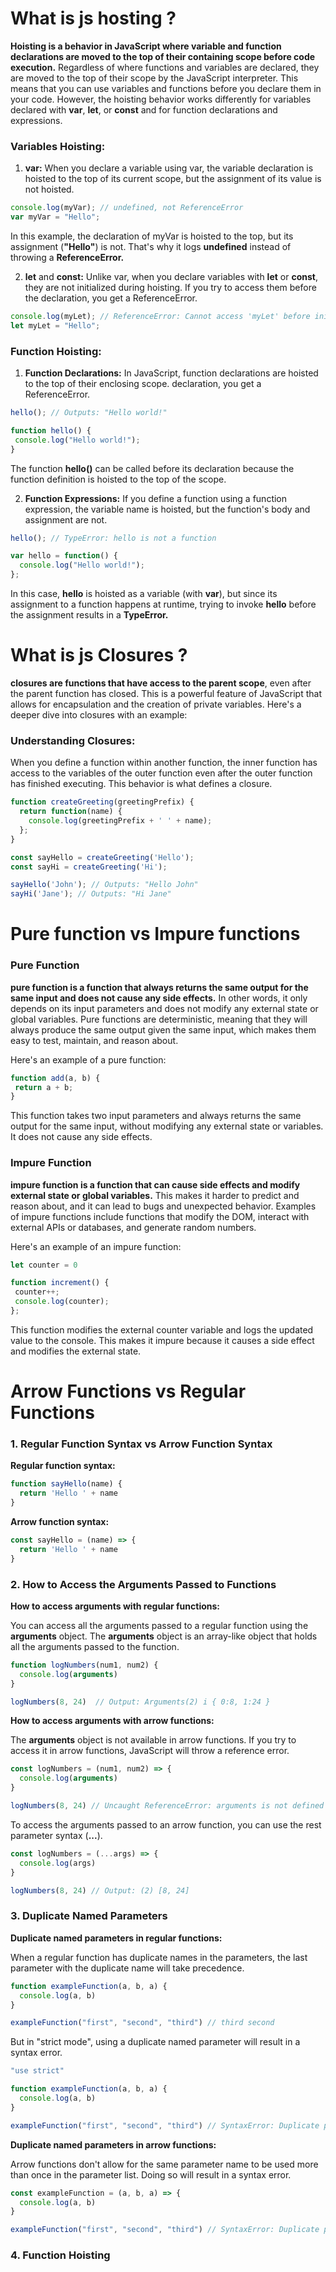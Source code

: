 # What is js hosting ?

<b>Hoisting is a behavior in JavaScript where variable and function declarations are moved to the top of their containing scope before code execution.</b> Regardless of where functions and variables are declared, they are moved to the top of their scope by the JavaScript interpreter. This means that you can use variables and functions before you declare them in your code. However, the hoisting behavior works differently for variables declared with <b>var</b>, <b>let</b>, or <b>const</b> and for function declarations and expressions.

<h3>Variables Hoisting:</h3>

1. <b>var:</b> When you declare a variable using var, the variable declaration is hoisted to the top of its current scope, but the assignment of its value is not hoisted.
``` javascript
console.log(myVar); // undefined, not ReferenceError
var myVar = "Hello";
```
In this example, the declaration of myVar is hoisted to the top, but its assignment (<b>"Hello"</b>) is not. That's why it logs <b>undefined</b> instead of throwing a <b>ReferenceError.</b>

2. <b>let</b> and <b>const:</b> Unlike var, when you declare variables with <b>let</b> or <b>const</b>, they are not initialized during hoisting. If you try to access them before the declaration, you get a ReferenceError.
 ``` javascript
console.log(myLet); // ReferenceError: Cannot access 'myLet' before initialization
let myLet = "Hello";
```

<h3>Function Hoisting:</h3>

1. <b>Function Declarations:</b> In JavaScript, function declarations are hoisted to the top of their enclosing scope.
declaration, you get a ReferenceError.
 ``` javascript
hello(); // Outputs: "Hello world!"

function hello() {
  console.log("Hello world!");
}
```
The function <b>hello()</b> can be called before its declaration because the function definition is hoisted to the top of the scope.

 2. <b>Function Expressions:</b> If you define a function using a function expression, the variable name is hoisted, but the function's body and assignment are not.
``` javascript
hello(); // TypeError: hello is not a function

var hello = function() {
  console.log("Hello world!");
};
```
In this case, <b>hello</b> is hoisted as a variable (with <b>var</b>), but since its assignment to a function happens at runtime, trying to invoke <b>hello</b> before the assignment results in a <b>TypeError.</b>

# What is js Closures ?

<b>closures are functions that have access to the parent scope</b>, even after the parent function has closed. This is a powerful feature of JavaScript that allows for encapsulation and the creation of private variables. Here's a deeper dive into closures with an example:

<h3>Understanding Closures:</h3>

When you define a function within another function, the inner function has access to the variables of the outer function even after the outer function has finished executing. This behavior is what defines a closure.

``` javascript
function createGreeting(greetingPrefix) {
  return function(name) {
    console.log(greetingPrefix + ' ' + name);
  };
}

const sayHello = createGreeting('Hello');
const sayHi = createGreeting('Hi');

sayHello('John'); // Outputs: "Hello John"
sayHi('Jane'); // Outputs: "Hi Jane"
```

# Pure function vs Impure functions

<h3>Pure Function</h3> 

<b>pure function is a function that always returns the same output for the same input and does not cause any side effects.</b> In other words, it only depends on its input parameters and does not modify any external state or global variables. Pure functions are deterministic, meaning that they will always produce the same output given the same input, which makes them easy to test, maintain, and reason about.

Here's an example of a pure function:

``` javascript
function add(a, b) {
 return a + b;
}
```

This function takes two input parameters and always returns the same output for the same input, without modifying any external state or variables. It does not cause any side effects.

<h3>Impure Function</h3> 

<b>impure function is a function that can cause side effects and modify external state or global variables.</b> This makes it harder to predict and reason about, and it can lead to bugs and unexpected behavior. Examples of impure functions include functions that modify the DOM, interact with external APIs or databases, and generate random numbers.

Here's an example of an impure function:

``` javascript
let counter = 0

function increment() {
 counter++;
 console.log(counter);
};
```

This function modifies the external counter variable and logs the updated value to the console. This makes it impure because it causes a side effect and modifies the external state.

# Arrow Functions vs Regular Functions

<h3>1. Regular Function Syntax vs Arrow Function Syntax</h3>

<b>Regular function syntax:</b>

``` javascript
function sayHello(name) {
  return 'Hello ' + name
}
```

<b>Arrow function syntax:</b>

``` javascript
const sayHello = (name) => {
  return 'Hello ' + name
}
```

<h3>2. How to Access the Arguments Passed to Functions</h3>

<b>How to access arguments with regular functions:</b>

You can access all the arguments passed to a regular function using the <b>arguments</b> object. The <b>arguments</b> object is an array-like object that holds all the arguments passed to the function.

``` javascript
function logNumbers(num1, num2) {
  console.log(arguments)
}

logNumbers(8, 24)  // Output: Arguments(2) i { 0:8, 1:24 }
```

<b>How to access arguments with arrow functions:</b>

The <b>arguments</b> object is not available in arrow functions. If you try to access it in arrow functions, JavaScript will throw a reference error.

``` javascript
const logNumbers = (num1, num2) => {
  console.log(arguments)
}

logNumbers(8, 24) // Uncaught ReferenceError: arguments is not defined
```

To access the arguments passed to an arrow function, you can use the rest parameter syntax (__...__).

``` javascript
const logNumbers = (...args) => {
  console.log(args)
}

logNumbers(8, 24) // Output: (2) [8, 24]
```

<h3>3. Duplicate Named Parameters</h3>

<b>Duplicate named parameters in regular functions:</b>

When a regular function has duplicate names in the parameters, the last parameter with the duplicate name will take precedence.
``` javascript
function exampleFunction(a, b, a) {
  console.log(a, b)
}

exampleFunction("first", "second", "third") // third second
```

But in "strict mode", using a duplicate named parameter will result in a syntax error.
``` javascript
"use strict"

function exampleFunction(a, b, a) {
  console.log(a, b)
}

exampleFunction("first", "second", "third") // SyntaxError: Duplicate parameter not allowed in this context
```

<b>Duplicate named parameters in arrow functions:</b>

Arrow functions don't allow for the same parameter name to be used more than once in the parameter list. Doing so will result in a syntax error.
``` javascript
const exampleFunction = (a, b, a) => {
  console.log(a, b)
}

exampleFunction("first", "second", "third") // SyntaxError: Duplicate parameter not allowed in this context
```

<h3>4. Function Hoisting</h3>


